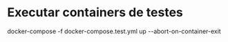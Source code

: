 # Executar containers de testes
docker-compose -f docker-compose.test.yml up --abort-on-container-exit